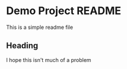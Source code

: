 #  Demo Project README
This is a simple readme  file

## Heading  
I hope this  isn't  much of a problem

